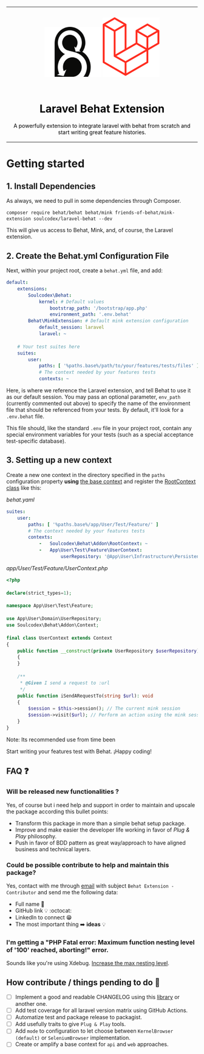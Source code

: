<table align="center">
    <tr style="text-align: center;">
        <td align="center" width="9999">
            <img src="./doc/behat.png" width="150" alt="Project icon" style="margin: 25px auto; display: inline-block">
            <img src="./doc/laravel.png" width="150" alt="Project icon" style="margin: 25px auto; display: inline-block">

 <h1 style="color: black;">Laravel Behat Extension</h1>

<p style="color: black">A powerfully extension to integrate laravel with behat from scratch and start writing great feature histories.</p>
</td>
</tr>
</table>

# Getting started

## 1. Install Dependencies

As always, we need to pull in some dependencies through Composer.

```shell
composer require behat/behat behat/mink friends-of-behat/mink-extension soulcodex/laravel-behat --dev
```

This will give us access to Behat, Mink, and, of course, the Laravel extension.

## 2. Create the Behat.yml Configuration File

Next, within your project root, create a `behat.yml` file, and add:

```yaml
default:
    extensions:
        Soulcodex\Behat:
            kernel: # Default values
                bootstrap_path: '/bootstrap/app.php'
                environment_path: '.env.behat'
        Behat\MinkExtension: # Default mink extension configuration
            default_session: laravel
            laravel: ~

    # Your test suites here
    suites:
        user:
            paths: [ '%paths.base%/path/to/your/features/tests/files' ]
            # The context needed by your features tests
            contexts: ~
```

Here, is where we reference the Laravel extension, and tell Behat to use it as our default session. You may pass an
optional parameter, `env_path` (currently commented out above) to specify the name of the environment file that should
be referenced from your tests. By default, it'll look for a `.env.behat` file.

This file should, like the standard `.env` file in your project root, contain any special environment variables
for your tests (such as a special acceptance test-specific database).

## 3. Setting up a new context

Create a new one context in the directory specified in the `paths` configuration property **using**
[the base context](src/Addon/Context.php) and register the [RootContext class](src/Addon/RootContext.php) like this:

_behat.yaml_

```yaml
suites:
    user:
        paths: [ '%paths.base%/app/User/Test/Feature/' ]
        # The context needed by your features tests
        contexts:
            -   Soulcodex\Behat\Addon\RootContext: ~
            -   App\User\Test\Feature\UserContext:
                    userRepository: '@App\User\Infrastructure\Persistence\Eloquent\EloquentMySqlUserRepository'
```

_app/User/Test/Feature/UserContext.php_

```php
<?php

declare(strict_types=1);

namespace App\User\Test\Feature;

use App\User\Domain\UserRepository;
use Soulcodex\Behat\Addon\Context;

final class UserContext extends Context
{
    public function __construct(private UserRepository $userRepository)
    {
    }

    /**
     * @Given I send a request to :url
     */
    public function iSendARequestTo(string $url): void
    {
        $session = $this->session(); // The current mink session
        $session->visit($url); // Perform an action using the mink session 
    }
}
```

Note: Its recommended use from time been 

Start writing your features test with Behat. ¡Happy coding!

## FAQ ❓

### Will be released new functionalities ?

Yes, of course but i need help and support in order to maintain and upscale the package according this bullet points:

* Transform this package in more than a simple behat setup package.
* Improve and make easier the developer life working in favor of *Plug & Play* philosophy.
* Push in favor of BDD pattern as great way/approach to have aligned business and technical layers.

### Could be possible contribute to help and maintain this package?

Yes, contact with me through [email](mailto:robertojosegn55@gmail.com) with subject `Behat Extension - Contributor` and
send me the following data:

* Full name 👋
* GitHub link 💡 :octocat:
* LinkedIn to connect 😁
* The most important thing ➡️ **ideas** 💡

### I'm getting a "PHP Fatal error: Maximum function nesting level of '100' reached, aborting!" error.

Sounds like you're using
Xdebug. [Increase the max nesting level](http://xdebug.org/docs/all_settings#max_nesting_level).

## How contribute / things pending to do 📄

- [ ] Implement a good and readable CHANGELOG using
  this [library](https://github.com/marcocesarato/php-conventional-changelog) or another one.
- [ ] Add test coverage for all laravel version matrix using GitHub Actions.
- [ ] Automatize test and package release to packagist.
- [ ] Add usefully traits to give `Plug & Play` tools.
- [ ] Add `mode` to configuration to let choose between `KernelBrowser (default)` or `SeleniumBrowser` implementation.
- [ ] Create or amplify a base context for `api` and `web` approaches.
